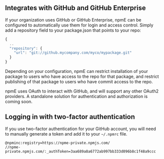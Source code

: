 <!--
order: 6
title: GitHub integration
keywords: github, git, enterprise
heading: Use your GitHub account for access control
featured: true
-->

## Integrates with GitHub and GitHub Enterprise

If your organization uses GitHub or GitHub Enterprise, npmE can be configured
to automatically use them for login and access control. Simply add a
repository field to your package.json that points to your repo:

```js
{
  ..
  "repository": {
    "url": "git://github.mycompany.com/myco/mypackage.git"
  }
}
```

Depending on your configuration, npmE can restrict installation of your
package to users who have access to the repo for that package, and restrict
publishing of that package to users who have commit access to the repo.

npmE uses OAuth to interact with GitHub, and will support any other OAuth2
providers. A standalone solution for authentication and authorization is
coming soon.

## Logging in with two-factor authentication

If you use two-factor authentication for your GitHub account, you will need to
manually generate a token and add it to your `~/.npmrc` file.

```
@npminc:registry=https://npme-private.npmjs.com/
//npme-private.npmjs.com/:_authToken=3aa689a8a6772ab997bb333d096b8c1f48a9ccc
```

